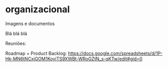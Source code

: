 # organizacional
Imagens e documentos

Blá blá blá

Reuniões: 

Roadmap + Product Backlog: https://docs.google.com/spreadsheets/d/1P-Hk-MN6tNCxjGOM1KoyiTS9XWBt-WRoGZtN_s-qKTw/edit#gid=0
